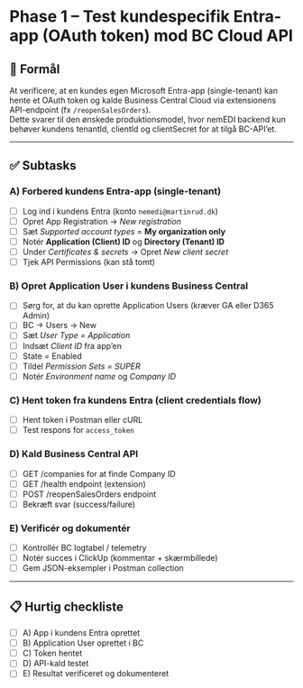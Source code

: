 # Phase 1 – Test kundespecifik Entra-app (OAuth token) mod BC Cloud API

## 🎯 Formål
At verificere, at en kundes egen Microsoft Entra-app (single-tenant) kan hente et OAuth token og kalde Business Central Cloud via extensionens API-endpoint (fx `/reopenSalesOrders`).  
Dette svarer til den ønskede produktionsmodel, hvor nemEDI backend kun behøver kundens tenantId, clientId og clientSecret for at tilgå BC-API’et.

---

## ✅ Subtasks

### A) Forbered kundens Entra-app (single-tenant)
- [ ] Log ind i kundens Entra (konto `nemedi@martinrud.dk`)
- [ ] Opret App Registration → *New registration*
- [ ] Sæt *Supported account types* = **My organization only**
- [ ] Notér **Application (Client) ID** og **Directory (Tenant) ID**
- [ ] Under *Certificates & secrets* → Opret *New client secret*
- [ ] Tjek API Permissions (kan stå tomt)

### B) Opret Application User i kundens Business Central
- [ ] Sørg for, at du kan oprette Application Users (kræver GA eller D365 Admin)
- [ ] BC → Users → New
- [ ] Sæt *User Type = Application*
- [ ] Indsæt *Client ID* fra app’en
- [ ] State = Enabled
- [ ] Tildel *Permission Sets = SUPER*
- [ ] Notér *Environment name* og *Company ID*

### C) Hent token fra kundens Entra (client credentials flow)
- [ ] Hent token i Postman eller cURL
- [ ] Test respons for `access_token`

### D) Kald Business Central API
- [ ] GET /companies for at finde Company ID
- [ ] GET /health endpoint (extension)
- [ ] POST /reopenSalesOrders endpoint
- [ ] Bekræft svar (success/failure)

### E) Verificér og dokumentér
- [ ] Kontrollér BC logtabel / telemetry
- [ ] Notér succes i ClickUp (kommentar + skærmbillede)
- [ ] Gem JSON-eksempler i Postman collection

---

## 📋 Hurtig checkliste
- [ ] A) App i kundens Entra oprettet
- [ ] B) Application User oprettet i BC
- [ ] C) Token hentet
- [ ] D) API-kald testet
- [ ] E) Resultat verificeret og dokumenteret
